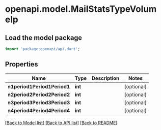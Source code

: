 # openapi.model.MailStatsTypeVolumeIp

## Load the model package
```dart
import 'package:openapi/api.dart';
```

## Properties
Name | Type | Description | Notes
------------ | ------------- | ------------- | -------------
**n1period1Period1Period1** | **int** |  | [optional] 
**n2period2Period2Period2** | **int** |  | [optional] 
**n3period3Period3Period3** | **int** |  | [optional] 
**n4period4Period4Period4** | **int** |  | [optional] 

[[Back to Model list]](../README.md#documentation-for-models) [[Back to API list]](../README.md#documentation-for-api-endpoints) [[Back to README]](../README.md)


